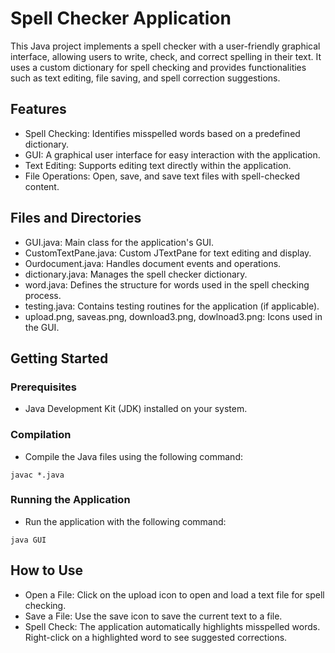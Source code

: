 # Spell Checker Application
This Java project implements a spell checker with a user-friendly graphical interface, allowing users to write, check, and correct spelling in their text. It uses a custom dictionary for spell checking and provides functionalities such as text editing, file saving, and spell correction suggestions.

## Features
- Spell Checking: Identifies misspelled words based on a predefined dictionary.
- GUI: A graphical user interface for easy interaction with the application.
- Text Editing: Supports editing text directly within the application.
- File Operations: Open, save, and save text files with spell-checked content.
## Files and Directories
- GUI.java: Main class for the application's GUI.
- CustomTextPane.java: Custom JTextPane for text editing and display.
- Ourdocument.java: Handles document events and operations.
- dictionary.java: Manages the spell checker dictionary.
- word.java: Defines the structure for words used in the spell checking process.
- testing.java: Contains testing routines for the application (if applicable).
- upload.png, saveas.png, download3.png, dowlnoad3.png: Icons used in the GUI.
## Getting Started
### Prerequisites
- Java Development Kit (JDK) installed on your system.
### Compilation
- Compile the Java files using the following command:
```
javac *.java
```
### Running the Application
- Run the application with the following command:
```
java GUI
```
## How to Use
- Open a File: Click on the upload icon to open and load a text file for spell checking.
- Save a File: Use the save icon to save the current text to a file.
- Spell Check: The application automatically highlights misspelled words. Right-click on a highlighted word to see suggested corrections.
